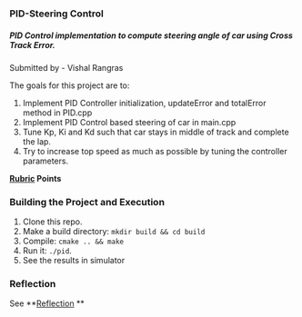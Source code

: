 ### PID-Steering Control ###

##### PID Control implementation to compute steering angle of car using Cross Track Error. #####

Submitted by - Vishal Rangras

The goals for this project are to:

1. Implement PID Controller initialization, updateError and totalError method in PID.cpp
2. Implement PID Control based steering of car in main.cpp
3. Tune Kp, Ki and Kd such that car stays in middle of track and complete the lap.
4. Try to increase top speed as much as possible by tuning the controller parameters.

**[Rubric](https://review.udacity.com/#!/rubrics/824/view) Points**

### Building the Project and Execution ###

1. Clone this repo.
2. Make a build directory: `mkdir build && cd build`
3. Compile: `cmake .. && make`
4. Run it: `./pid`.
5. See the results in simulator

### Reflection ###

See **[Reflection](./Reflection.md) **

